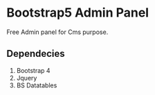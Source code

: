 # Bootstrap5 Admin Panel

Free Admin panel for Cms purpose.


## Dependecies
1. Bootstrap 4
2. Jquery
3. BS Datatables
